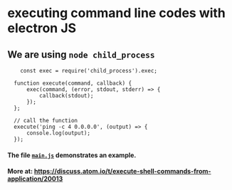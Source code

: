 # executing command line codes with electron JS
## We are using  `node child_process`

        const exec = require('child_process').exec;

      function execute(command, callback) {
          exec(command, (error, stdout, stderr) => { 
              callback(stdout); 
          });
      };

      // call the function
      execute('ping -c 4 0.0.0.0', (output) => {
          console.log(output);
      });
      
      
 #### The file [`main.js`](https://github.com/fahad-israr/command_line_with_electron/blob/master/main.js) demonstrates an example.

#### More at: https://discuss.atom.io/t/execute-shell-commands-from-application/20013 
